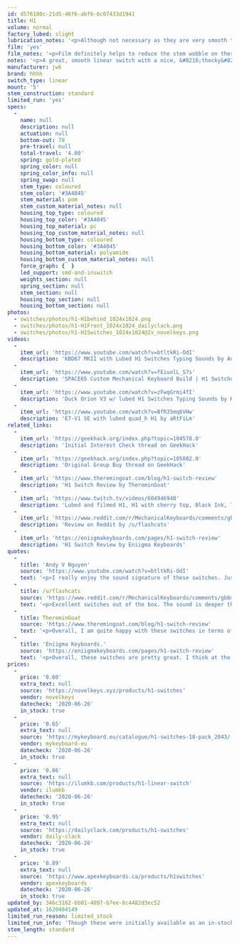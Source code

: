 ```yaml
---
id: d576180c-21d5-46f6-abf6-6c07433d1941
title: H1
volume: normal
factory_lubed: slight
lubrication_notes: '<p>Although not necessary as they are very smooth to begin with lubing with a 205 grade will really elevate the switch and produce a &#8216;thockier&#8217; sound.</p>'
film: 'yes'
film_notes: '<p>Film definitely helps to reduce the stem wobble on these switches.</p>'
notes: '<p>A great, smooth linear switch with a nice, &#8216;thocky&#8217; sound profile. Originally designed by HHHH as a modern switch with a similar feel to vintage Cherry MX Blacks.</p>'
manufacturer: jwk
brand: hhhh
switch_type: linear
mount: '5'
stem_construction: standard
limited_run: 'yes'
specs:
  -
    name: null
    description: null
    actuation: null
    bottom-out: 78
    pre-travel: null
    total-travel: '4.00'
    spring: gold-plated
    spring_color: null
    spring_color_info: null
    spring_swap: null
    stem_type: coloured
    stem_color: '#3A4045'
    stem_material: pom
    stem_custom_material_notes: null
    housing_top_type: coloured
    housing_top_color: '#3A4045'
    housing_top_material: pc
    housing_top_custom_material_notes: null
    housing_bottom_type: coloured
    housing_bottom_color: '#3A4045'
    housing_bottom_material: polyamide
    housing_bottom_custom_material_notes: null
    force_graph: {  }
    led_support: smd-and-inswitch
    weights_section: null
    spring_section: null
    stem_section: null
    housing_top_section: null
    housing_bottom_section: null
photos:
  - switches/photos/h1-H1behind_1024x1024.png
  - switches/photos/h1-H1Front_1024x1024_dailyclack.png
  - switches/photos/h1-H1Switches_1024x1024@2x_novelkeys.png
videos:
  -
    item_url: 'https://www.youtube.com/watch?v=btltkRi-OdI'
    description: 'KBD67 MKII with Lubed H1 Switches Typing Sounds by Andy V Nguyen'
  -
    item_url: 'https://www.youtube.com/watch?v=fEiuolL_S7s'
    description: 'SPACE65 Custom Mechanical Keyboard Build | H1 Switches & SA Oblivion Keycaps Typing Sounds by :3ildcat'
  -
    item_url: 'https://www.youtube.com/watch?v=zFwqGrmi4fI'
    description: 'Duck Orion V3 w/ lubed H1 Switches Typing Sounds by Keyrung'
  -
    item_url: 'https://www.youtube.com/watch?v=BfR35mq6VHw'
    description: 'E7-V1 SE with lubed quad_h H1 by aRtFiLm'
related_links:
  -
    item_url: 'https://geekhack.org/index.php?topic=104578.0'
    description: 'Initial Interest Check thread on GeekHack'
  -
    item_url: 'https://geekhack.org/index.php?topic=105882.0'
    description: 'Original Group Buy thread on GeekHack'
  -
    item_url: 'https://www.theremingoat.com/blog/h1-switch-review'
    description: 'H1 Switch Review by ThereminGoat'
  -
    item_url: 'https://www.twitch.tv/videos/604946940'
    description: 'Lubed and filmed H1, H1 with cherry top, Black Ink, Tangie, Mauve, Cream comparison video by AndyVNguyen on Twitch'
  -
    item_url: 'https://www.reddit.com/r/MechanicalKeyboards/comments/gb6map/h1_switch_reviewthoughts/'
    description: 'Review on Reddit by /u/flashcats'
  -
    item_url: 'https://eniigmakeyboards.com/pages/h1-switch-review'
    description: 'H1 Switch Review by Eniigma Keyboards'
quotes:
  -
    title: 'Andy V Nguyen'
    source: 'https://www.youtube.com/watch?v=btltkRi-OdI'
    text: '<p>I really enjoy the sound signature of these switches. Just like other Durock/JWK switches, they&#8217;re extremely smooth right out of the gate. Lube just primarily changes the sound.</p>'
  -
    title: /u/flashcats
    source: 'https://www.reddit.com/r/MechanicalKeyboards/comments/gb6map/h1_switch_reviewthoughts/'
    text: '<p>Excellent switches out of the box. The sound is deeper than stock Tangerines with comparable smoothness. There is absolutely zero spring crunch or ping and, even though they are rated as 78g bottom out, they don&#8217;t feel as heavy as i would have expected. There is some stem wobble although not enough to bother me.</p>'
  -
    title: ThereminGoat
    source: 'https://www.theremingoat.com/blog/h1-switch-review'
    text: '<p>Overall, I am quite happy with these switches in terms of their out-of-box feeling and their attempt at creating an alternative to the ‘Vint Black meme’.</p>'
  -
    title: 'Eniigma Keyboards.'
    source: 'https://eniigmakeyboards.com/pages/h1-switch-review'
    text: '<p>Overall, these switches are pretty great. I think at the price point they will be offered at, these are a steal. I do think that anyone planning on using these should get some switch films to mitigate the wobble issue, but other than that, these are some of the best switches I&#8217;ve ever used, and my favorite switches of the year so far.</p>'
prices:
  -
    price: '0.60'
    extra_text: null
    source: 'https://novelkeys.xyz/products/h1-switches'
    vendor: novelkeys
    datecheck: '2020-06-26'
    in_stock: true
  -
    price: '0.65'
    extra_text: null
    source: 'https://mykeyboard.eu/catalogue/h1-switches-10-pack_2043/'
    vendor: mykeyboard-eu
    datecheck: '2020-06-26'
    in_stock: true
  -
    price: '0.86'
    extra_text: null
    source: 'https://ilumkb.com/products/h1-linear-switch'
    vendor: ilumkb
    datecheck: '2020-06-26'
    in_stock: true
  -
    price: '0.95'
    extra_text: null
    source: 'https://dailyclack.com/products/h1-switches'
    vendor: daily-clack
    datecheck: '2020-06-26'
    in_stock: true
  -
    price: '0.89'
    extra_text: null
    source: 'https://www.apexkeyboards.ca/products/h1switches'
    vendor: apexkeyboards
    datecheck: '2020-06-26'
    in_stock: true
updated_by: 346c3162-6b01-4097-b7ee-8c4482d3ec52
updated_at: 1620404149
limited_run_reason: limited_stock
limited_run_info: 'Though these were initially available as an in-stock sale, they quickly sold out (twice) and are sold out everywhere still.'
stem_length: standard
---
```

